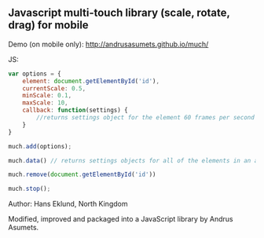 ## Javascript multi-touch library (scale, rotate, drag) for mobile

Demo (on mobile only): http://andrusasumets.github.io/much/

JS:

```js
var options = {
    element: document.getElementById('id'),
    currentScale: 0.5,
    minScale: 0.1,
    maxScale: 10,
    callback: function(settings) {
        //returns settings object for the element 60 frames per second
    }
}

much.add(options);
```

```js
much.data() // returns settings objects for all of the elements in an array
```

```js
much.remove(document.getElementById('id'))
```

```js
much.stop();
```

Author: Hans Eklund, North Kingdom

Modified, improved and packaged into a JavaScript library by Andrus Asumets.
